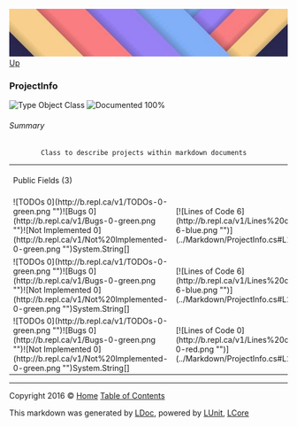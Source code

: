 ![](../Content/LDoc-banner-small.png "")
[Up](../LDoc.md)

### ProjectInfo

![Type Object Class](http://b.repl.ca/v1/Type-Object%20Class-blue.png "") ![Documented 100%](http://b.repl.ca/v1/Documented-100%25-brightgreen.png "")




###### Summary

            Class to describe projects within markdown documents
            

<table style="">
<tr><td>Public   Fields (3)</td>
<td></td>
<td>![Total Lines of Code 12](http://b.repl.ca/v1/Total%20Lines%20of%20Code-12-blue.png "")</td>
<td>![Total Documented 100%](http://b.repl.ca/v1/Total%20Documented-100%25-brightgreen.png "")</td>
<td>![Total Coverage 0%](http://b.repl.ca/v1/Total%20Coverage-0%25-red.png "")</td></tr>
<tr><td>![TODOs 0](http://b.repl.ca/v1/TODOs-0-green.png "")![Bugs 0](http://b.repl.ca/v1/Bugs-0-green.png "")![Not Implemented 0](http://b.repl.ca/v1/Not%20Implemented-0-green.png "")System.String[]</td>
<td>[![Lines of Code 6](http://b.repl.ca/v1/Lines%20of%20Code-6-blue.png "")](../Markdown/ProjectInfo.cs#L16)</td>
<td>![Documented Yes](http://b.repl.ca/v1/Documented-Yes-brightgreen.png "")</td>
<td>![Covered No](http://b.repl.ca/v1/Covered-No-red.png "")</td>
</tr>
<tr><td>![TODOs 0](http://b.repl.ca/v1/TODOs-0-green.png "")![Bugs 0](http://b.repl.ca/v1/Bugs-0-green.png "")![Not Implemented 0](http://b.repl.ca/v1/Not%20Implemented-0-green.png "")System.String[]</td>
<td>[![Lines of Code 6](http://b.repl.ca/v1/Lines%20of%20Code-6-blue.png "")](../Markdown/ProjectInfo.cs#L21)</td>
<td>![Documented Yes](http://b.repl.ca/v1/Documented-Yes-brightgreen.png "")</td>
<td>![Covered No](http://b.repl.ca/v1/Covered-No-red.png "")</td>
</tr>
<tr><td>![TODOs 0](http://b.repl.ca/v1/TODOs-0-green.png "")![Bugs 0](http://b.repl.ca/v1/Bugs-0-green.png "")![Not Implemented 0](http://b.repl.ca/v1/Not%20Implemented-0-green.png "")System.String[]</td>
<td>[![Lines of Code 0](http://b.repl.ca/v1/Lines%20of%20Code-0-red.png "")](../Markdown/ProjectInfo.cs#L26)</td>
<td>![Documented Yes](http://b.repl.ca/v1/Documented-Yes-brightgreen.png "")</td>
<td>![Covered No](http://b.repl.ca/v1/Covered-No-red.png "")</td>
</tr>
</table>




---

Copyright 2016 &copy; [Home](../../README.md) [Table of Contents](../../TableOfContents.md)

This markdown was generated by [LDoc](https://github.com/CodeSingularity/LDoc), powered by [LUnit](https://github.com/CodeSingularity/LUnit), [LCore](https://github.com/CodeSingularity/LCore)
